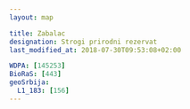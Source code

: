 ```yaml
---
layout: map

title: Zabalac
designation: Strogi prirodni rezervat
last_modified_at: 2018-07-30T09:53:08+02:00

WDPA: [145253]
BioRaS: [443]
geoSrbija:
  L1_183: [156]
---
```

